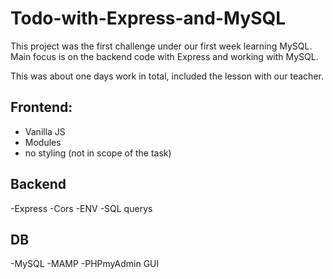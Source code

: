 # Todo-with-Express-and-MySQL

This project was the first challenge under our first week learning MySQL. Main focus is on the backend code with Express and working with MySQL.

This was about one days work in total, included the lesson with our teacher. 

## Frontend:
- Vanilla JS
- Modules
- no styling (not in scope of the task)

## Backend
-Express
-Cors
-ENV
-SQL querys

## DB
-MySQL
-MAMP
-PHPmyAdmin GUI
